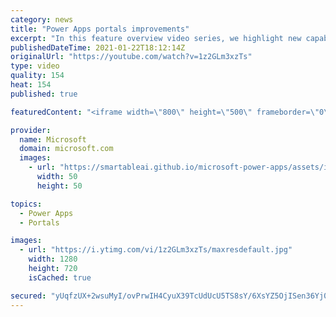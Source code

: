 ```yaml
---
category: news
title: "Power Apps portals improvements"
excerpt: "In this feature overview video series, we highlight new capabilities included in the latest update to Microsoft Power Apps.  Power Apps portals improvements bring new capabilities for makers and developers by providing a new identity management configuration experience with enhanced functionality to"
publishedDateTime: 2021-01-22T18:12:14Z
originalUrl: "https://youtube.com/watch?v=1z2GLm3xzTs"
type: video
quality: 154
heat: 154
published: true

featuredContent: "<iframe width=\"800\" height=\"500\" frameborder=\"0\" src=\"https://www.youtube.com/embed/1z2GLm3xzTs\" allow=\"accelerometer; autoplay; encrypted-media; gyroscope; picture-in-picture\" allowfullscreen></iframe>"

provider:
  name: Microsoft
  domain: microsoft.com
  images:
    - url: "https://smartableai.github.io/microsoft-power-apps/assets/images/organizations/microsoft.com-50x50.jpg"
      width: 50
      height: 50

topics:
  - Power Apps
  - Portals

images:
  - url: "https://i.ytimg.com/vi/1z2GLm3xzTs/maxresdefault.jpg"
    width: 1280
    height: 720
    isCached: true

secured: "yUqfzUX+2wsuMyI/ovPrwIH4CyuX39TcUdUcU5TS8sY/6XsYZ5OjISen36Yj0UvFKuB65rB2crWDQWOAsVBfKEZ9cbxAYS5WEoAClMJ4nIJWrtosxP+98eqkulCeOO9+Uk52+kt5XOrQGOyW2d3vVgQ6R1n317X9EEK3F8nFJCQBEv+6oOZ91UKbjWTRH44hwdZj4hcOprYqCsvIH5td3OdRFogWdosAzCuIpv6m902QB1RwIT0kIzosKguen8A01fizxv8BS/cSsSATxbn/LDLvyS3vSjgQE9aEslgWwug+9ZxVZNTKo+GLRWUr/F14knjnoiALaf1uAP5vL/Cir5WiqXv8SMmKwcwMoVCcRP9GZ/1sDcsKcf7bfUOP/skYxYkiEkatvDK1xIQbbQsy6fBikH/Gq16s/vrYlo62vBNRYA5LpI8eCVklRLK6K9vz;4zPX3EFv/vDUbsgS04xjQw=="
---
```


